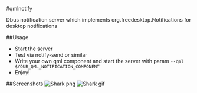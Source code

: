 #qmlnotify

Dbus notification server which implements org.freedesktop.Notifications for desktop notifications

##Usage

* Start the server 
* Test via notify-send or similar
* Write your own qml component and start the server with param `--qml $YOUR_QML_NOTIFICATION_COMPONENT`
* Enjoy!

##Screenshots
![Shark png](https://raw.githubusercontent.com/alamminsalo/qmlnotify/master/screenshots/screenshot.png)
![Shark gif](https://raw.githubusercontent.com/alamminsalo/qmlnotify/master/screenshots/record.gif)


